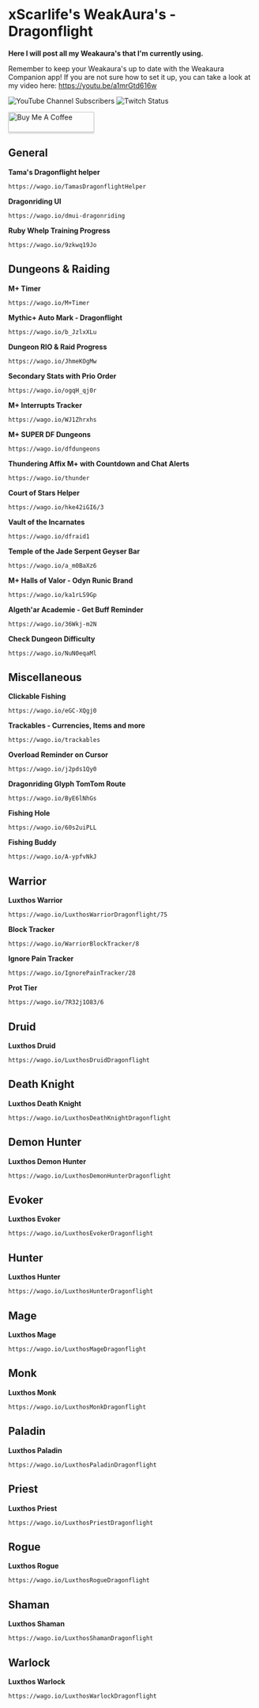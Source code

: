 # xScarlife's WeakAura's - Dragonflight
  **Here I will post all my Weakaura's that I'm currently using.**

Remember to keep your Weakaura's up to date with the Weakaura Companion app! If you are not sure how to set it up, you can take a look at my video here: https://youtu.be/a1mrGtd616w

![YouTube Channel Subscribers](https://img.shields.io/youtube/channel/subscribers/UCY_LsfkMQS--TVMvGl90rNA?style=social)
![Twitch Status](https://img.shields.io/twitch/status/xscarlife?style=social)

<a href="https://www.buymeacoffee.com/xscarlife" target="_blank"><img src="https://www.buymeacoffee.com/assets/img/custom_images/orange_img.png" alt="Buy Me A Coffee" style="height: 41px !important;width: 174px !important;box-shadow: 0px 3px 2px 0px rgba(190, 190, 190, 0.5) !important;-webkit-box-shadow: 0px 3px 2px 0px rgba(190, 190, 190, 0.5) !important;" ></a>

## General

**Tama's Dragonflight helper**
```
https://wago.io/TamasDragonflightHelper
```

**Dragonriding UI**
```
https://wago.io/dmui-dragonriding
```

**Ruby Whelp Training Progress**
```
https://wago.io/9zkwq19Jo
```

## Dungeons & Raiding
**M+ Timer**
```
https://wago.io/M+Timer
```

**Mythic+ Auto Mark - Dragonflight**
```
https://wago.io/b_JzlxXLu
```

**Dungeon RIO & Raid Progress**
```
https://wago.io/JhmeKOgMw
```

**Secondary Stats with Prio Order**
```
https://wago.io/ogqH_qj0r
```

**M+ Interrupts Tracker**
```
https://wago.io/WJ1Zhrxhs
```

**M+ SUPER DF Dungeons**
```
https://wago.io/dfdungeons
```

**Thundering Affix M+ with Countdown and Chat Alerts**
```
https://wago.io/thunder
```

**Court of Stars Helper**
```
https://wago.io/hke42iGI6/3
```

**Vault of the Incarnates**
```
https://wago.io/dfraid1
```

**Temple of the Jade Serpent Geyser Bar**
```
https://wago.io/a_m0BaXz6
```

**M+ Halls of Valor - Odyn Runic Brand**
```
https://wago.io/ka1rLS9Gp
```

**Algeth'ar Academie - Get Buff Reminder**
```
https://wago.io/36Wkj-m2N
```

**Check Dungeon Difficulty**
```
https://wago.io/NuN0eqaMl
```


## Miscellaneous
**Clickable Fishing**
```
https://wago.io/eGC-XQgj0
```
**Trackables - Currencies, Items and more**
```
https://wago.io/trackables
```

**Overload Reminder on Cursor**
```
https://wago.io/j2pds1Qy0
```


**Dragonriding Glyph TomTom Route**
```
https://wago.io/ByE6lNhGs
```

**Fishing Hole**
```
https://wago.io/60s2uiPLL
```

**Fishing Buddy**
```
https://wago.io/A-ypfvNkJ
```


## Warrior
**Luxthos Warrior**
```
https://wago.io/LuxthosWarriorDragonflight/75
```

**Block Tracker**
```
https://wago.io/WarriorBlockTracker/8
```

**Ignore Pain Tracker**
```
https://wago.io/IgnorePainTracker/28
```

**Prot Tier**
```
https://wago.io/7R32j1O83/6
```

## Druid
**Luxthos Druid**
```
https://wago.io/LuxthosDruidDragonflight
```

## Death Knight
**Luxthos Death Knight**
```
https://wago.io/LuxthosDeathKnightDragonflight
```

## Demon Hunter
**Luxthos Demon Hunter**
```
https://wago.io/LuxthosDemonHunterDragonflight
```

## Evoker
**Luxthos Evoker**
```
https://wago.io/LuxthosEvokerDragonflight
```

## Hunter
**Luxthos Hunter**
```
https://wago.io/LuxthosHunterDragonflight
```

## Mage
**Luxthos Mage**
```
https://wago.io/LuxthosMageDragonflight
```

## Monk
**Luxthos Monk**
```
https://wago.io/LuxthosMonkDragonflight
```

## Paladin
**Luxthos Paladin**
```
https://wago.io/LuxthosPaladinDragonflight
```

## Priest
**Luxthos Priest**
```
https://wago.io/LuxthosPriestDragonflight
```

## Rogue
**Luxthos Rogue**
```
https://wago.io/LuxthosRogueDragonflight
```

## Shaman
**Luxthos Shaman**
```
https://wago.io/LuxthosShamanDragonflight
```

## Warlock
**Luxthos Warlock**
```
https://wago.io/LuxthosWarlockDragonflight
```
